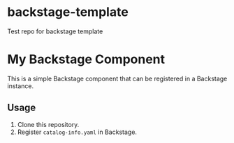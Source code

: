 # backstage-template
Test repo for backstage template

# My Backstage Component

This is a simple Backstage component that can be registered in a Backstage instance.

## Usage
1. Clone this repository.
2. Register `catalog-info.yaml` in Backstage.
